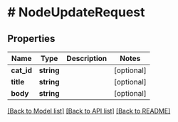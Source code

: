 # # NodeUpdateRequest

## Properties

Name | Type | Description | Notes
------------ | ------------- | ------------- | -------------
**cat_id** | **string** |  | [optional]
**title** | **string** |  | [optional]
**body** | **string** |  | [optional]

[[Back to Model list]](../../README.md#models) [[Back to API list]](../../README.md#endpoints) [[Back to README]](../../README.md)
